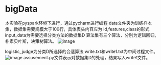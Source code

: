 # bigData
本实验在pyspark环境下进行，通过pycharm进行编程
data文件夹为训练样本集，数据集需要规模大于100行，具体表头内容应为
id,features,class的形式
input_data为需要选择分类方法的数据集D
算法集有三个算法，分别为逻辑回归，朴素贝叶斯，决策树算法。
![image](https://user-images.githubusercontent.com/83856073/147355117-1078b328-6b27-4cf2-89b6-318634dfdb9e.png)

logistic_judge为分类D所选择的合适算法
write.txt和write1.txt为中间过程文件。
![image](https://user-images.githubusercontent.com/83856073/147355144-5d40909b-f597-4d0f-b2ed-1095ef825189.png)
assusement.py文件表示对数据集D的处理，结果写入write1文件。
